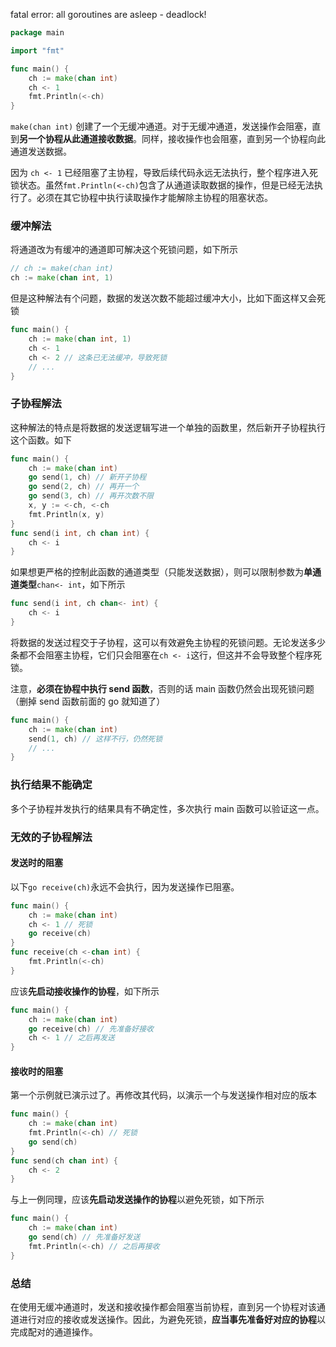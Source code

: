 fatal error: all goroutines are asleep - deadlock!

```go
package main

import "fmt"

func main() {
	ch := make(chan int)
	ch <- 1
	fmt.Println(<-ch)
}
```

`make(chan int)` 创建了一个无缓冲通道。对于无缓冲通道，发送操作会阻塞，直到**另一个协程从此通道接收数据**。同样，接收操作也会阻塞，直到另一个协程向此通道发送数据。

因为 `ch <- 1` 已经阻塞了主协程，导致后续代码永远无法执行，整个程序进入死锁状态。虽然`fmt.Println(<-ch)`包含了从通道读取数据的操作，但是已经无法执行了。必须在其它协程中执行读取操作才能解除主协程的阻塞状态。

### 缓冲解法

将通道改为有缓冲的通道即可解决这个死锁问题，如下所示

```go
// ch := make(chan int)
ch := make(chan int, 1)
```

但是这种解法有个问题，数据的发送次数不能超过缓冲大小，比如下面这样又会死锁

```go
func main() {
	ch := make(chan int, 1)
	ch <- 1
	ch <- 2 // 这条已无法缓冲，导致死锁
	// ...
}
```

### 子协程解法

这种解法的特点是将数据的发送逻辑写进一个单独的函数里，然后新开子协程执行这个函数。如下

```go
func main() {
	ch := make(chan int)
	go send(1, ch) // 新开子协程
	go send(2, ch) // 再开一个
	go send(3, ch) // 再开次数不限
	x, y := <-ch, <-ch
	fmt.Println(x, y)
}
func send(i int, ch chan int) {
	ch <- i
}
```

如果想更严格的控制此函数的通道类型（只能发送数据），则可以限制参数为**单通道类型**`chan<- int`，如下所示

```go
func send(i int, ch chan<- int) {
	ch <- i
}
```

将数据的发送过程交于子协程，这可以有效避免主协程的死锁问题。无论发送多少条都不会阻塞主协程，它们只会阻塞在`ch <- i`这行，但这并不会导致整个程序死锁。

注意，**必须在协程中执行 send 函数**，否则的话 main 函数仍然会出现死锁问题（删掉 send 函数前面的 go 就知道了）

```go
func main() {
	ch := make(chan int)
	send(1, ch) // 这样不行，仍然死锁
	// ...
}
```

### 执行结果不能确定

多个子协程并发执行的结果具有不确定性，多次执行 main 函数可以验证这一点。

### 无效的子协程解法

#### 发送时的阻塞

以下`go receive(ch)`永远不会执行，因为发送操作已阻塞。

```go
func main() {
	ch := make(chan int)
	ch <- 1 // 死锁
	go receive(ch)
}
func receive(ch <-chan int) {
	fmt.Println(<-ch)
}
```

应该**先启动接收操作的协程**，如下所示

```go
func main() {
	ch := make(chan int)
	go receive(ch) // 先准备好接收
	ch <- 1 // 之后再发送
}
```

#### 接收时的阻塞

第一个示例就已演示过了。再修改其代码，以演示一个与发送操作相对应的版本

```go
func main() {
	ch := make(chan int)
	fmt.Println(<-ch) // 死锁
	go send(ch)
}
func send(ch chan int) {
	ch <- 2
}
```

与上一例同理，应该**先启动发送操作的协程**以避免死锁，如下所示

```go
func main() {
	ch := make(chan int)
	go send(ch) // 先准备好发送
	fmt.Println(<-ch) // 之后再接收
}
```

### 总结

在使用无缓冲通道时，发送和接收操作都会阻塞当前协程，直到另一个协程对该通道进行对应的接收或发送操作。因此，为避免死锁，**应当事先准备好对应的协程**以完成配对的通道操作。
